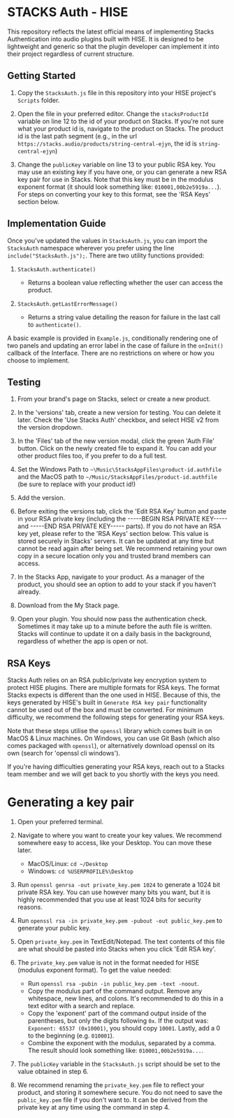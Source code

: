 # STACKS Auth - HISE

This repository reflects the latest official means of implementing Stacks Authentication into audio plugins built with HISE. It is designed to be lightweight and generic so that the plugin developer can implement it into their project regardless of current structure.

## Getting Started

1. Copy the `StacksAuth.js` file in this repository into your HISE project's `Scripts` folder.

2. Open the file in your preferred editor. Change the `stacksProductId` variable on line 12 to the id of your product on Stacks. If you're not sure what your product id is, navigate to the product on Stacks. The product id is the last path segment (e.g., in the url `https://stacks.audio/products/string-central-ejyn`, the id is `string-central-ejyn`)

3. Change the `publicKey` variable on line 13 to your public RSA key. You may use an existing key if you have one, or you can generate a new RSA key pair for use in Stacks. Note that this key must be in the modulus exponent format (it should look something like: `010001,00b2e5919a...`). For steps on converting your key to this format, see the 'RSA Keys' section below.

## Implementation Guide

Once you've updated the values in `StacksAuth.js`, you can import the `StacksAuth` namespace wherever you prefer using the line `include("StacksAuth.js");`. There are two utility functions provided:

1. `StacksAuth.authenticate()`

   - Returns a boolean value reflecting whether the user can access the product.

2. `StacksAuth.getLastErrorMessage()`
   - Returns a string value detailing the reason for failure in the last call to `authenticate()`.

A basic example is provided in `Example.js`, conditionally rendering one of two panels and updating an error label in the case of failure in the `onInit()` callback of the Interface. There are no restrictions on where or how you choose to implement.

## Testing

1. From your brand's page on Stacks, select or create a new product.

2. In the 'versions' tab, create a new version for testing. You can delete it later. Check the 'Use Stacks Auth' checkbox, and select HISE v2 from the version dropdown.

3. In the 'Files' tab of the new version modal, click the green 'Auth File' button. Click on the newly created file to expand it. You can add your other product files too, if you prefer to do a full test.

4. Set the Windows Path to `~\Music\StacksAppFiles\product-id.authfile` and the MacOS path to `~/Music/StacksAppFiles/product-id.authfile` (be sure to replace with your product id!)

5. Add the version.

6. Before exiting the versions tab, click the 'Edit RSA Key' button and paste in your RSA private key (including the -----BEGIN RSA PRIVATE KEY----- and -----END RSA PRIVATE KEY----- parts). If you do not have an RSA key yet, please refer to the 'RSA Keys' section below. This value is stored securely in Stacks' servers. It can be updated at any time but cannot be read again after being set. We recommend retaining your own copy in a secure location only you and trusted brand members can access.

7. In the Stacks App, navigate to your product. As a manager of the product, you should see an option to add to your stack if you haven't already.

8. Download from the My Stack page.

9. Open your plugin. You should now pass the authentication check. Sometimes it may take up to a minute before the auth file is written. Stacks will continue to update it on a daily basis in the background, regardless of whether the app is open or not.

## RSA Keys

Stacks Auth relies on an RSA public/private key encryption system to protect HISE plugins. There are multiple formats for RSA keys. The format Stacks expects is different than the one used in HISE. Because of this, the keys generated by HISE's built in `Generate RSA key pair` functionality cannot be used out of the box and must be converted. For minimum difficulty, we recommend the following steps for generating your RSA keys.

Note that these steps utilise the `openssl` library which comes built in on MacOS & Linux machines. On Windows, you can use Git Bash (which also comes packaged with `openssl`), or alternatively download openssl on its own (search for 'openssl cli windows').

If you're having difficulties generating your RSA keys, reach out to a Stacks team member and we will get back to you shortly with the keys you need.

# Generating a key pair

1. Open your preferred terminal.

2. Navigate to where you want to create your key values. We recommend somewhere easy to access, like your Desktop. You can move these later.

   - MacOS/Linux: `cd ~/Desktop`
   - Windows: `cd %USERPROFILE%\Desktop`

3. Run `openssl genrsa -out private_key.pem 1024` to generate a 1024 bit private RSA key. You can use however many bits you want, but it is highly recommended that you use at least 1024 bits for security reasons.

4. Run `openssl rsa -in private_key.pem -pubout -out public_key.pem` to generate your public key.

5. Open `private_key.pem` in TextEdit/Notepad. The text contents of this file are what should be pasted into Stacks when you click 'Edit RSA key'.

6. The `private_key.pem` value is not in the format needed for HISE (modulus exponent format). To get the value needed:

   - Run `openssl rsa -pubin -in public_key.pem -text -noout`.
   - Copy the modulus part of the command output. Remove any whitespace, new lines, and colons. It's recommended to do this in a text editor with a search and replace.
   - Copy the 'exponent' part of the command output inside of the parentheses, but only the digits following `0x`. If the output was: `Exponent: 65537 (0x10001)`, you should copy `10001`. Lastly, add a 0 to the beginning (e.g. `010001`).
   - Combine the exponent with the modulus, separated by a comma. The result should look something like: `010001,00b2e5919a...`.

7. The `publicKey` variable in the `StacksAuth.js` script should be set to the value obtained in step 6.

8. We recommend renaming the `private_key.pem` file to reflect your product, and storing it somewhere secure. You do not need to save the `public_key.pem` file if you don't want to. It can be derived from the private key at any time using the command in step 4.
